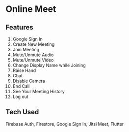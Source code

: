 # Online Meet

## Features
1. Google Sign In
2. Create New Meeting
3. Join Meeting
4. Mute/Unmute Audio
5. Mute/Unmute Video
6. Change Display Name while Joining
7. Raise Hand
12. Chat
16. Disable Camera
17. End Call
18. See Your Meeting History
19. Log out

## Tech Used
Firebase Auth, Firestore, Google Sign In, Jitsi Meet, Flutter
